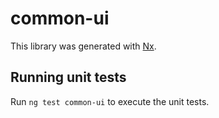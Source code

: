 # common-ui

This library was generated with [Nx](https://nx.dev).

## Running unit tests

Run `ng test common-ui` to execute the unit tests.
